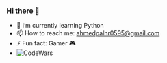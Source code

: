### Hi there 👋
- 🌱 I’m currently learning Python
- 📫 How to reach me: ahmedpalhr0595@gmail.com
- ⚡ Fun fact: Gamer 🎮
- ![CodeWars](https://www.codewars.com/users/ahmd/badges/large)

<!--
- 🔭 I’m currently working on ...
- 👯 I’m looking to collaborate on ...
- 🤔 I’m looking for help with ...

**AhmadHerzallah/AhmadHerzallah** is a ✨ _special_ ✨ repository because its `README.md` (this file) appears on your GitHub profile.

Here are some ideas to get you started:

- 🔭 Old Front-end Developer
- 🌱 I’m currently learning Python
- 💬 Ask me about Front-end and Vue.js
- 📫 How to reach me: ahmedpalhr0595@gmail.com
- ⚡ Fun fact: Gamer 🎮
-->
